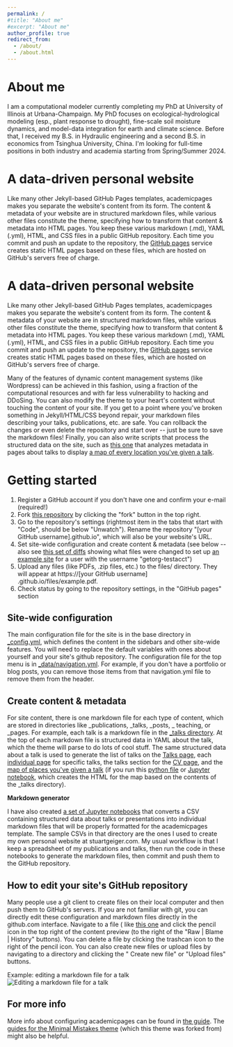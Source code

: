 ```yaml
---
permalink: /
#title: "About me"
#excerpt: "About me"
author_profile: true
redirect_from:
  - /about/
  - /about.html
---
```


About me
======
I am a computational modeler currently completing my PhD at University of Illinois at Urbana-Champaign. My PhD focuses on
ecological-hydrological modeling (esp., plant response to drought), fine-scale soil moisture dynamics, and model-data integration for
earth and climate science. Before that, I received my B.S. in Hydraulic engineering and a second B.S. in economics from Tsinghua University,
China. I'm looking for full-time positions in both industry and academia starting from Spring/Summer 2024.



A data-driven personal website
======
Like many other Jekyll-based GitHub Pages templates, academicpages makes you separate the website's content from its form. The content &
metadata of your website are in structured markdown files, while various other files constitute the theme, specifying how to transform that
content & metadata into HTML pages. You keep these various markdown (.md), YAML (.yml), HTML, and CSS files in a public GitHub repository.
Each time you commit and push an update to the repository, the [GitHub pages](https://pages.github.com/) service creates static HTML pages
based on these files, which are hosted on GitHub's servers free of charge.



A data-driven personal website
======
Like many other Jekyll-based GitHub Pages templates, academicpages makes you separate the website's content from its form. The content &
metadata of your website are in structured markdown files, while various other files constitute the theme, specifying how to transform that
content & metadata into HTML pages. You keep these various markdown (.md), YAML (.yml), HTML, and CSS files in a public GitHub repository.
Each time you commit and push an update to the repository, the [GitHub pages](https://pages.github.com/) service creates static HTML pages
based on these files, which are hosted on GitHub's servers free of charge.

Many of the features of dynamic content management systems (like Wordpress) can be achieved in this fashion, using a fraction of the
computational resources and with far less vulnerability to hacking and DDoSing. You can also modify the theme to your heart's content
without touching the content of your site. If you get to a point where you've broken something in Jekyll/HTML/CSS beyond repair, your
markdown files describing your talks, publications, etc. are safe. You can rollback the changes or even delete the repository and start
over -- just be sure to save the markdown files! Finally, you can also write scripts that process the structured data on the site, such
as [this one](https://github.com/academicpages/academicpages.github.io/blob/master/talkmap.ipynb) that analyzes metadata in pages about
talks to display [a map of every location you've given a talk](https://academicpages.github.io/talkmap.html).

Getting started
======

1. Register a GitHub account if you don't have one and confirm your e-mail (required!)
1. Fork [this repository](https://github.com/academicpages/academicpages.github.io) by clicking the "fork" button in the top right.
1. Go to the repository's settings (rightmost item in the tabs that start with "Code", should be below "Unwatch"). Rename the
   repository "[your GitHub username].github.io", which will also be your website's URL.
1. Set site-wide configuration and create content & metadata (see below -- also see [this set of diffs](http://archive.is/3TPas) showing
   what files were changed to set up [an example site](https://getorg-testacct.github.io) for a user with the username "getorg-testacct")
1. Upload any files (like PDFs, .zip files, etc.) to the files/ directory. They will appear at https://[your GitHub username]
   .github.io/files/example.pdf.
1. Check status by going to the repository settings, in the "GitHub pages" section

Site-wide configuration
------
The main configuration file for the site is in the base directory
in [_config.yml](https://github.com/academicpages/academicpages.github.io/blob/master/_config.yml), which defines the content in the
sidebars and other site-wide features. You will need to replace the default variables with ones about yourself and your site's github
repository. The configuration file for the top menu is
in [_data/navigation.yml](https://github.com/academicpages/academicpages.github.io/blob/master/_data/navigation.yml). For example, if you
don't have a portfolio or blog posts, you can remove those items from that navigation.yml file to remove them from the header.

Create content & metadata
------
For site content, there is one markdown file for each type of content, which are stored in directories like _publications, _talks, _posts, _
teaching, or _pages. For example, each talk is a markdown file in
the [_talks directory](https://github.com/academicpages/academicpages.github.io/tree/master/_talks). At the top of each markdown file is
structured data in YAML about the talk, which the theme will parse to do lots of cool stuff. The same structured data about a talk is used
to generate the list of talks on the [Talks page](https://academicpages.github.io/talks),
each [individual page](https://academicpages.github.io/talks/2012-03-01-talk-1) for specific talks, the talks section for
the [CV page](https://academicpages.github.io/cv), and
the [map of places you've given a talk](https://academicpages.github.io/talkmap.html) (if you run
this [python file](https://github.com/academicpages/academicpages.github.io/blob/master/talkmap.py)
or [Jupyter notebook](https://github.com/academicpages/academicpages.github.io/blob/master/talkmap.ipynb), which creates the HTML for the
map based on the contents of the _talks directory).

**Markdown generator**

I have also created [a set of Jupyter notebooks](https://github.com/academicpages/academicpages.github.io/tree/master/markdown_generator
) that converts a CSV containing structured data about talks or presentations into individual markdown files that will be properly formatted
for the academicpages template. The sample CSVs in that directory are the ones I used to create my own personal website at stuartgeiger.com.
My usual workflow is that I keep a spreadsheet of my publications and talks, then run the code in these notebooks to generate the markdown
files, then commit and push them to the GitHub repository.

How to edit your site's GitHub repository
------
Many people use a git client to create files on their local computer and then push them to GitHub's servers. If you are not familiar with
git, you can directly edit these configuration and markdown files directly in the github.com interface. Navigate to a file (
like [this one](https://github.com/academicpages/academicpages.github.io/blob/master/_talks/2012-03-01-talk-1.md) and click the pencil icon
in the top right of the content preview (to the right of the "Raw | Blame | History" buttons). You can delete a file by clicking the
trashcan icon to the right of the pencil icon. You can also create new files or upload files by navigating to a directory and clicking the "
Create new file" or "Upload files" buttons.

Example: editing a markdown file for a talk
![Editing a markdown file for a talk](/images/editing-talk.png)

For more info
------
More info about configuring academicpages can be found in [the guide](https://academicpages.github.io/markdown/).
The [guides for the Minimal Mistakes theme](https://mmistakes.github.io/minimal-mistakes/docs/configuration/) (which this theme was forked
from) might also be helpful.

